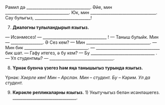 <!-- page start -->
Рамил дә \_\_\_\_\_\_\_\_\_\_\_\_\_\_\_\_\_\_\_\_\_\_\_\_\_\_\_\_\_\_\_\_.
Әйе, мин \_\_\_\_\_\_\_\_\_\_\_\_\_\_\_\_\_\_\_\_\_\_\_\_\_\_\_\_\_\_\_\_.
Юк, мин \_\_\_\_\_\_\_\_\_\_\_\_\_\_\_\_\_\_\_\_\_\_\_\_\_\_\_\_\_\_\_\_\_.
Сау булыгыз, \_\_\_\_\_\_\_\_\_\_\_\_\_\_\_\_\_\_\_\_\_\_\_\_\_\_\_\_!

7. **Диалогны тулыландырып языгыз.**

— Исәнмесез! 
— \_\_\_\_\_\_\_\_\_\_\_\_\_\_\_\_\_\_\_\_\_\_\_\_\_\_\_\_\_\_\_\_ !
— Таныш булыйк. Мин — \_\_\_\_\_\_\_\_\_\_\_\_\_\_\_\_. Ә Сез кем?
— Мин \_\_\_\_\_\_\_\_\_\_\_\_\_\_\_\_\_\_\_\_\_\_\_\_\_\_\_\_\_\_\_\_.
— Мин бик \_\_\_\_\_\_\_\_\_\_\_\_\_\_\_\_\_\_\_\_\_\_\_\_\_\_\_\_\_\_\_\_.
— \_\_\_\_\_\_\_\_\_\_\_\_\_\_\_\_\_\_\_\_\_\_\_\_\_\_\_\_\_\_\_\_ бик шат.
— Гафу итегез, ә бу кем?
— Бу \_\_\_\_\_\_\_\_\_\_\_\_\_\_\_\_\_\_\_\_\_\_\_\_\_\_\_\_\_\_\_\_ .
— Ул студентмы? 
— \_\_\_\_\_\_\_\_\_\_\_\_\_\_\_\_\_\_\_\_\_\_\_\_\_\_\_\_\_\_\_\_.

8. **Үрнәк буенча үзегез һәм яңа танышыгыз турында языгыз.**

Үрнәк:
*Хәерле көн! Мин – Арслан. Мин – студент. Бу – Кәрим. Ул да студент.*

9. **Кирәкле репликаларны языгыз.**
1\) Укытучыгыз белән исәнләшегез.
\_\_\_\_\_\_\_\_\_\_\_\_\_\_\_\_\_\_\_\_\_\_\_\_\_\_\_\_\_\_\_\_.<!-- page end -->